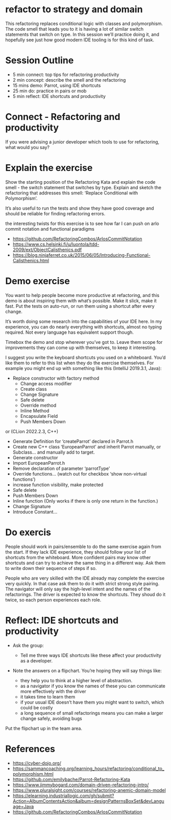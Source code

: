 # refactor to strategy and domain

This refactoring replaces conditional logic with classes and polymorphism. The code smell that leads you to it is having a lot of similar switch statements that switch on type. In this session we’ll practice doing it, and hopefully see just how good modern IDE tooling is for this kind of task.

# Session Outline
- 5 min connect: top tips for refactoring productivity
- 2 min concept: describe the smell and the refactoring
- 15 mins demo: Parrot, using IDE shortcuts
- 25 min do: practice in pairs or mob
- 5 min reflect: IDE shortcuts and productivity

# Connect - Refactoring and productivity
If you were advising a junior developer which tools to use for refactoring, what would you say?

# Explain the exercise

Show the starting position of the Refactoring Kata and explain the code smell - the switch statement that switches by type. Explain and sketch the refactoring that addresses this smell: ‘Replace Conditional with Polymorphism’.

It’s also useful to run the tests and show they have good coverage and should be reliable for finding refactoring errors.

the interesting twists for this exercise is to see how far I can push on arlo commit notation and functional paradigms
- https://github.com/RefactoringCombos/ArlosCommitNotation
- https://www.cs.helsinki.fi/u/luontola/tdd-2009/ext/ObjectCalisthenics.pdf
- https://blog.ninjaferret.co.uk/2015/06/05/Introducing-Functional-Calisthenics.html


# Demo exercise

You want to help people become more productive at refactoring, and this demo is about inspiring them with what’s possible. Make it slick, make it fast. Put the tests on auto-run, or run them using a shortcut after every change.

It’s worth doing some research into the capabilities of your IDE here. In my experience, you can do nearly everything with shortcuts, almost no typing required. Not every language has equivalent support though.

Timebox the demo and stop wherever you’ve got to. Leave them scope for improvements they can come up with themselves, to keep it interesting.

I suggest you write the keyboard shortcuts you used on a whiteboard. You’d like them to refer to this list when they do the exercise themselves. For example you might end up with something like this (IntelliJ 2019.3.1, Java):

- Replace constructor with factory method
  - Change access modifier
  - Create class
  - Change Signature
  - Safe delete
  - Override method
  - Inline Method
  - Encapsulate Field
  - Push Members Down

or (CLion 2022.2.3, C++)

- Generate Definition for ‘createParrot’ declared in Parrot.h
- Create new C++ class ‘EuropeanParrot’ and inherit Parrot manually, or Subclass… and manually add to target.
- Generate constructor
- Import EuropeanParrot.h
- Remove declaration of parameter ‘parrotType’
- Override functions… (watch out for checkbox ‘show non-virtual functions’)
- increase function visibility, make protected
- Safe delete
- Push Members Down
- Inline function (Only works if there is only one return in the function.)
- Change Signature
- Introduce Constant…

# Do exercis

People should work in pairs/ensemble to do the same exercise again from the start. If they lack IDE experience, they should follow your list of shortcuts from the whiteboard. More confident pairs may know other shortcuts and can try to achieve the same thing in a different way. Ask them to write down their sequence of steps if so.

People who are very skilled with the IDE already may complete the exercise very quickly. In that case ask them to do it with strict strong style pairing. The navigator will only say the high-level intent and the names of the refactorings. The driver is expected to know the shortcuts. They shoud do it twice, so each person experiences each role.

# Reflect: IDE shortcuts and productivity

- Ask the group:
  - Tell me three ways IDE shortcuts like these affect your productivity as a developer.

- Note the answers on a flipchart. You’re hoping they will say things like:
  - they help you to think at a higher level of abstraction.
  - as a navigator if you know the names of these you can communicate more effectively with the driver
  - it takes time to learn them
  - if your usual IDE doesn’t have them you might want to switch, which could be costly
  - a long sequence of small refactorings means you can make a larger change safely, avoiding bugs

Put the flipchart up in the team area.

# References
- https://cyber-dojo.org/
- https://sammancoaching.org/learning_hours/refactoring/conditional_to_polymorphism.html
- https://github.com/emilybache/Parrot-Refactoring-Kata
- https://www.jimmybogard.com/domain-driven-refactoring-intro/
- https://www.pluralsight.com/courses/refactoring-anemic-domain-model
- https://elearning.industriallogic.com/gh/submit?Action=AlbumContentsAction&album=designPatternsBoxSet&devLanguage=Java
- https://github.com/RefactoringCombos/ArlosCommitNotation